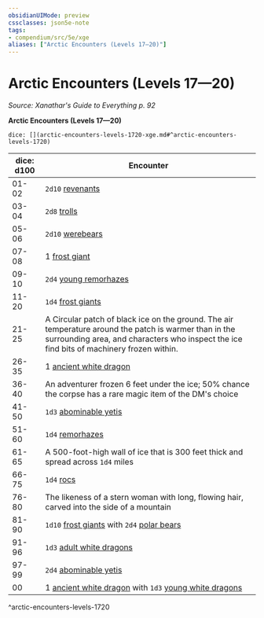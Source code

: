 ```yaml
---
obsidianUIMode: preview
cssclasses: json5e-note
tags:
- compendium/src/5e/xge
aliases: ["Arctic Encounters (Levels 17—20)"]
---
```

# Arctic Encounters (Levels 17—20)
*Source: Xanathar's Guide to Everything p. 92* 

**Arctic Encounters (Levels 17—20)**

`dice: [](arctic-encounters-levels-1720-xge.md#^arctic-encounters-levels-1720)`

| dice: d100 | Encounter |
|------------|-----------|
| 01-02 | `2d10` [revenants](/3-Mechanics/CLI/bestiary/undead/revenant.md) |
| 03-04 | `2d8` [trolls](/3-Mechanics/CLI/bestiary/giant/troll.md) |
| 05-06 | `2d10` [werebears](/3-Mechanics/CLI/bestiary/humanoid/werebear.md) |
| 07-08 | 1 [frost giant](/3-Mechanics/CLI/bestiary/giant/frost-giant.md) |
| 09-10 | `2d4` [young remorhazes](/3-Mechanics/CLI/bestiary/monstrosity/young-remorhaz.md) |
| 11-20 | `1d4` [frost giants](/3-Mechanics/CLI/bestiary/giant/frost-giant.md) |
| 21-25 | A Circular patch of black ice on the ground. The air temperature around the patch is warmer than in the surrounding area, and characters who inspect the ice find bits of machinery frozen within. |
| 26-35 | 1 [ancient white dragon](/3-Mechanics/CLI/bestiary/dragon/ancient-white-dragon.md) |
| 36-40 | An adventurer frozen 6 feet under the ice; 50% chance the corpse has a rare magic item of the DM's choice |
| 41-50 | `1d3` [abominable yetis](/3-Mechanics/CLI/bestiary/monstrosity/abominable-yeti.md) |
| 51-60 | `1d4` [remorhazes](/3-Mechanics/CLI/bestiary/monstrosity/remorhaz.md) |
| 61-65 | A 500-foot-high wall of ice that is 300 feet thick and spread across `1d4` miles |
| 66-75 | `1d4` [rocs](/3-Mechanics/CLI/bestiary/monstrosity/roc.md) |
| 76-80 | The likeness of a stern woman with long, flowing hair, carved into the side of a mountain |
| 81-90 | `1d10` [frost giants](/3-Mechanics/CLI/bestiary/giant/frost-giant.md) with `2d4` [polar bears](/3-Mechanics/CLI/bestiary/beast/polar-bear.md) |
| 91-96 | `1d3` [adult white dragons](/3-Mechanics/CLI/bestiary/dragon/adult-white-dragon.md) |
| 97-99 | `2d4` [abominable yetis](/3-Mechanics/CLI/bestiary/monstrosity/abominable-yeti.md) |
| 00 | 1 [ancient white dragon](/3-Mechanics/CLI/bestiary/dragon/ancient-white-dragon.md) with `1d3` [young white dragons](/3-Mechanics/CLI/bestiary/dragon/young-white-dragon.md) |
^arctic-encounters-levels-1720